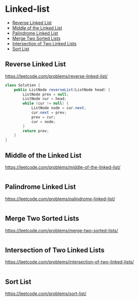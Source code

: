 # Linked-list
+ [Reverse Linked List](#reverse-linked-list)
+ [Middle of the Linked List](#middle-of-the-linked-list)
+ [Palindrome Linked List](#palindrome-linked-list)
+ [Merge Two Sorted Lists](#merge-two-sorted-lists)
+ [Intersection of Two Linked Lists](#intersection-of-two-linked-lists)
+ [Sort List](#sort-list)
## Reverse Linked List
https://leetcode.com/problems/reverse-linked-list/
```java
class Solution {
    public ListNode reverseList(ListNode head) {
        ListNode prev = null;
        ListNode cur = head;
        while (cur != null) {
            ListNode node = cur.next;
            cur.next = prev;
            prev = cur;
            cur = node;
        }
        return prev;
    }
}
```
## Middle of the Linked List
https://leetcode.com/problems/middle-of-the-linked-list/
```java

```
## Palindrome Linked List
https://leetcode.com/problems/palindrome-linked-list/
```java

```
## Merge Two Sorted Lists
https://leetcode.com/problems/merge-two-sorted-lists/
```java

```
## Intersection of Two Linked Lists
https://leetcode.com/problems/intersection-of-two-linked-lists/
```java

```
## Sort List
https://leetcode.com/problems/sort-list/
```java

```
